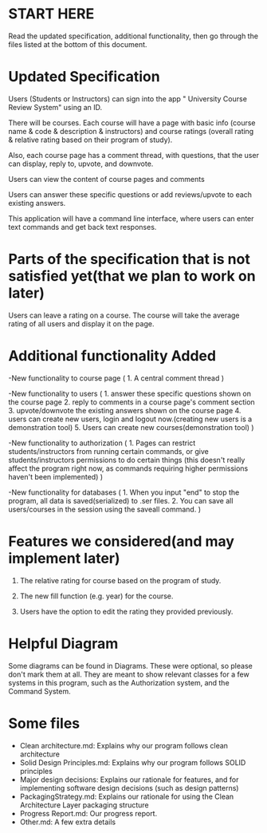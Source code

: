 # START HERE

Read the updated specification, additional functionality, then go through the files listed at the bottom of this
document.

# Updated Specification

Users (Students or Instructors) can sign into the app " University Course Review System" using an ID. 

There will be courses. Each course will have a page with basic info (course name & code & description & instructors) and course ratings (overall rating & relative rating based on their program of study).

Also, each course page has a comment thread, with questions, that the user can display, reply to, upvote, and downvote.

Users can view the content of course pages and comments

Users can answer these specific questions or add reviews/upvote to each existing answers.

This application will have a command line interface, where users can enter text commands and get back text responses.

# Parts of the specification that is not satisfied yet(that we plan to work on later)

Users can leave a rating on a course. The course will take the average rating of all users and display it on the page.

# Additional functionality Added 

-New functionality to course page (
    1. A central comment thread
)

-New functionality to users (
    1. answer these specific questions shown on the course page 
    2. reply to comments in a course page's comment section
    3. upvote/downvote the existing answers shown on the course page
    4. users can create new users, login and logout now.(creating new users is a demonstration tool)
    5. Users can create new courses(demonstration tool)
)

-New functionality to authorization (
    1. Pages can restrict students/instructors from running certain commands, or give students/instructors permissions to do certain things
    (this doesn't really affect the program right now, as commands requiring higher permissions haven't been implemented)
)

-New functionality for databases (
    1. When you input "end" to stop the program, all data is saved(serialized) to .ser files.
    2. You can save all users/courses in the session using the saveall command.
)

# Features we considered(and may implement later)

1. The relative rating for course based on the program of study.

2. The new fill function (e.g. year) for the course.

3. Users have the option to edit the rating they provided previously.


# Helpful Diagram

Some diagrams can be found in Diagrams. These were optional, so please don't mark them at all. 
They are meant to show relevant classes for a few systems in this program, such as the Authorization system, 
and the Command System.

# Some files

- Clean architecture.md: Explains why our program follows clean architecture
- Solid Design Principles.md: Explains why our program follows SOLID principles
- Major design decisions: Explains our rationale for features, and for implementing software design decisions
  (such as design patterns)
- PackagingStrategy.md: Explains our rationale for using the Clean Architecture Layer packaging structure
- Progress Report.md: Our progress report.
- Other.md: A few extra details

